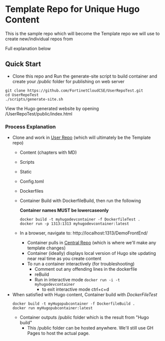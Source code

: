 # Template Repo for Unique Hugo Content

This is the sample repo which will become the Template repo we will use to create new/individual repos from 

Full explanation below

## Quick Start
- Clone this repo and Run the generate-site script to build container and create your */public* folder for publishing on web server 
```shell
git clone https://github.com/FortinetCloudCSE/UserRepoTest.git
cd UserRepoTest
./scripts/generate-site.sh
```
View the Hugo generated website by opening /UserRepoTest/public/index.html 

### Process Explanation 

- Clone and work in [User Repo]("https://github.com/FortinetCloudCSE/UserRepoTest") (which will ultimately be the Template repo)
     - Content (chapters with MD)
     - Scripts 
     - Static
     - Config.toml
     - Dockerfiles
   - Container Build with DockerfileBuild, then run the following

       **Container names MUST be lowercaseonly**
       ```
       docker build -t myhugodevcontainer -f DockerfileTest .
       docker run -p 1313:1313 myhugodevcontainer:latest
       ```
   - In a browser, navigate to: http://localhost:1313/DemoFrontEnd/
     - Container pulls in [Central Repo]("https://github.com/FortinetCloudCSE/CentralRepoTest") (which is where we'll make any template changes)
     - Container (ideally) displays local version of Hugo site updating near real time as you create content
     - To run a container interactively (for troubleshooting)
       - Comment out any offending lines in the dockerfile
       - reBuild
       - Run in interactive mode
       ``` docker run -i -t myhugodevcontainer ```
         - to exit interactive mode ctrl+c+d 
- When satisfied with Hugo content, Container build with *DockerFileTest*
  ```
  docker build -t myHugopubcontainer -f DockerfileBuild .
  docker run myHugopubcontainer:latest
  ```
  - Container outputs /public folder which is the result from "Hugo build"
    - This /public folder can be hosted anywhere.  We'll still use GH Pages to host the actual page.

   